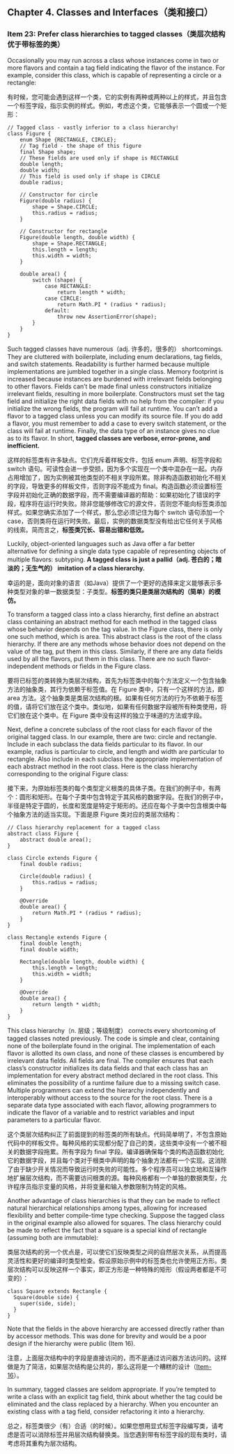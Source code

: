 ## Chapter 4. Classes and Interfaces（类和接口）

### Item 23: Prefer class hierarchies to tagged classes（类层次结构优于带标签的类）

Occasionally you may run across a class whose instances come in two or more flavors and contain a tag field indicating the flavor of the instance. For example, consider this class, which is capable of representing a circle or a rectangle:

有时候，您可能会遇到这样一个类，它的实例有两种或两种以上的样式，并且包含一个标签字段，指示实例的样式。例如，考虑这个类，它能够表示一个圆或一个矩形：

```
// Tagged class - vastly inferior to a class hierarchy!
class Figure {
    enum Shape {RECTANGLE, CIRCLE};
    // Tag field - the shape of this figure
    final Shape shape;
    // These fields are used only if shape is RECTANGLE
    double length;
    double width;
    // This field is used only if shape is CIRCLE
    double radius;

    // Constructor for circle
    Figure(double radius) {
        shape = Shape.CIRCLE;
        this.radius = radius;
    }

    // Constructor for rectangle
    Figure(double length, double width) {
        shape = Shape.RECTANGLE;
        this.length = length;
        this.width = width;
    }

    double area() {
        switch (shape) {
            case RECTANGLE:
                return length * width;
            case CIRCLE:
                return Math.PI * (radius * radius);
            default:
                throw new AssertionError(shape);
        }
    }
}
```

Such tagged classes have numerous（adj. 许多的，很多的） shortcomings. They are cluttered with boilerplate, including enum declarations, tag fields, and switch statements. Readability is further harmed because multiple implementations are jumbled together in a single class. Memory footprint is increased because instances are burdened with irrelevant fields belonging to other flavors. Fields can’t be made final unless constructors initialize irrelevant fields, resulting in more boilerplate. Constructors must set the tag field and initialize the right data fields with no help from the compiler: if you initialize the wrong fields, the program will fail at runtime. You can’t add a flavor to a tagged class unless you can modify its source file. If you do add a flavor, you must remember to add a case to every switch statement, or the class will fail at runtime. Finally, the data type of an instance gives no clue as to its flavor. In short, **tagged classes are verbose, error-prone, and inefficient.**

这样的标签类有许多缺点。它们充斥着样板文件，包括 enum 声明、标签字段和 switch 语句。可读性会进一步受损，因为多个实现在一个类中混杂在一起。内存占用增加了，因为实例被其他类型的不相关字段所累。除非构造函数初始化不相关的字段，导致更多的样板文件，否则字段不能成为 final。构造函数必须设置标签字段并初始化正确的数据字段，而不需要编译器的帮助：如果初始化了错误的字段，程序将在运行时失败。除非您能够修改它的源文件，否则您不能向标签类添加样式。如果您确实添加了一个样式，那么您必须记住为每个 switch 语句添加一个 case，否则类将在运行时失败。最后，实例的数据类型没有给出它任何关于风格的线索。简而言之，**标签类冗长、容易出错和低效。**

Luckily, object-oriented languages such as Java offer a far better alternative for defining a single data type capable of representing objects of multiple flavors: subtyping. **A tagged class is just a pallid（adj. 苍白的；暗淡的；无生气的） imitation of a class hierarchy.**

幸运的是，面向对象的语言（如Java）提供了一个更好的选择来定义能够表示多种类型对象的单一数据类型：子类型。**标签的类只是类层次结构的（简单）的模仿。**

To transform a tagged class into a class hierarchy, first define an abstract class containing an abstract method for each method in the tagged class whose behavior depends on the tag value. In the Figure class, there is only one such method, which is area. This abstract class is the root of the class hierarchy. If there are any methods whose behavior does not depend on the value of the tag, put them in this class. Similarly, if there are any data fields used by all the flavors, put them in this class. There are no such flavor-independent methods or fields in the Figure class.

要将已标签的类转换为类层次结构，首先为标签类中的每个方法定义一个包含抽象方法的抽象类，其行为依赖于标签值。在 Figure 类中，只有一个这样的方法，即 area 方法。这个抽象类是类层次结构的根。如果有任何方法的行为不依赖于标签的值，请将它们放在这个类中。类似地，如果有任何数据字段被所有种类使用，将它们放在这个类中。在 Figure 类中没有这样的独立于味道的方法或字段。

Next, define a concrete subclass of the root class for each flavor of the original tagged class. In our example, there are two: circle and rectangle. Include in each subclass the data fields particular to its flavor. In our example, radius is particular to circle, and length and width are particular to rectangle. Also include in each subclass the appropriate implementation of each abstract method in the root class. Here is the class hierarchy corresponding to the original Figure class:

接下来，为原始标签类的每个类型定义根类的具体子类。在我们的例子中，有两个：圆形和矩形。在每个子类中包含特定于其风格的数据字段。在我们的例子中，半径是特定于圆的，长度和宽度是特定于矩形的。还应在每个子类中包含根类中每个抽象方法的适当实现。下面是原 Figure 类对应的类层次结构：

```
// Class hierarchy replacement for a tagged class
abstract class Figure {
    abstract double area();
}

class Circle extends Figure {
    final double radius;

    Circle(double radius) {
        this.radius = radius;
    }

    @Override
    double area() {
        return Math.PI * (radius * radius);
    }
}

class Rectangle extends Figure {
    final double length;
    final double width;

    Rectangle(double length, double width) {
        this.length = length;
        this.width = width;
    }

    @Override
    double area() {
        return length * width;
    }
}
```

This class hierarchy（n. 层级；等级制度） corrects every shortcoming of tagged classes noted previously. The code is simple and clear, containing none of the boilerplate found in the original. The implementation of each flavor is allotted its own class, and none of these classes is encumbered by irrelevant data fields. All fields are final. The compiler ensures that each class’s constructor initializes its data fields and that each class has an implementation for every abstract method declared in the root class. This eliminates the possibility of a runtime failure due to a missing switch case. Multiple programmers can extend the hierarchy independently and interoperably without access to the source for the root class. There is a separate data type associated with each flavor, allowing programmers to indicate the flavor of a variable and to restrict variables and input parameters to a particular flavor.

这个类层次结构纠正了前面提到的标签类的所有缺点。代码简单明了，不包含原始代码中的样板文件。每种风格的实现都分配了自己的类，这些类中没有一个被不相关的数据字段拖累。所有字段为 final 字段。编译器确保每个类的构造函数初始化它的数据字段，并且每个类对于根类中声明的每个抽象方法都有一个实现。这消除了由于缺少开关情况而导致运行时失败的可能性。多个程序员可以独立地和互操作地扩展层次结构，而不需要访问根类的源。每种风格都有一个单独的数据类型，允许程序员指示变量的风格，并将变量和输入参数限制为特定的风格。

Another advantage of class hierarchies is that they can be made to reflect natural hierarchical relationships among types, allowing for increased flexibility and better compile-time type checking. Suppose the tagged class in the original example also allowed for squares. The class hierarchy could be made to reflect the fact that a square is a special kind of rectangle (assuming both are immutable):

类层次结构的另一个优点是，可以使它们反映类型之间的自然层次关系，从而提高灵活性和更好的编译时类型检查。假设原始示例中的标签类也允许使用正方形。类层次结构可以反映这样一个事实，即正方形是一种特殊的矩形（假设两者都是不可变的）：

```
class Square extends Rectangle {
  Square(double side) {
    super(side, side);
  }
}
```

Note that the fields in the above hierarchy are accessed directly rather than by accessor methods. This was done for brevity and would be a poor design if the hierarchy were public (Item 16).

注意，上面层次结构中的字段是直接访问的，而不是通过访问器方法访问的。这样做是为了简洁，如果层次结构是公共的，那么这将是一个糟糕的设计（[Item-16](https://github.com/clxering/Effective-Java-3rd-edition-Chinese-English-bilingual/blob/master/Chapter-4/Chapter-4-Item-16-In-public-classes-use-accessor-methods-not-public-fields.md)）。

In summary, tagged classes are seldom appropriate. If you’re tempted to write a class with an explicit tag field, think about whether the tag could be eliminated and the class replaced by a hierarchy. When you encounter an existing class with a tag field, consider refactoring it into a hierarchy.

总之，标签类很少（有）合适（的时候）。如果您想用显式标签字段编写类，请考虑是否可以消除标签并用层次结构替换类。当您遇到带有标签字段的现有类时，请考虑将其重构为层次结构。
